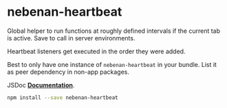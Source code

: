 nebenan-heartbeat
====================

Global helper to run functions at roughly defined intervals if the current tab is active. Save to call in server environments.

Heartbeat listeners get executed in the order they were added.

Best to only have one instance of `nebenan-heartbeat` in your bundle. List it as peer dependency in non-app packages.


JSDoc **[Documentation](https://goodhood-eu.github.io/nebenan-heartbeat/index.html)**.

```bash
npm install --save nebenan-heartbeat
```

